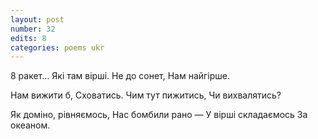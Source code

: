 ```yaml
---
layout: post
number: 32
edits: 8
categories: poems ukr
---
```


8 ракет…
Які там вірші.
Не до сонет, 
Нам найгірше. 

Нам вижити б, 
Сховатись. 
Чим тут пижитись,
Чи вихвалятись?

Як доміно, рівняємось,
Нас бомбили рано —
У вірші складаємось 
За океаном.
